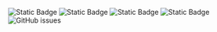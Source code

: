 ![Static Badge](https://img.shields.io/badge/blacklists-60-000000) ![Static Badge](https://img.shields.io/badge/blacklisted-2588406-cc0000) ![Static Badge](https://img.shields.io/badge/whitelisted-2244-00CC00) ![Static Badge](https://img.shields.io/badge/streaming_blacklist-28107-000000) ![GitHub issues](https://img.shields.io/github/issues/fabriziosalmi/blacklists)
